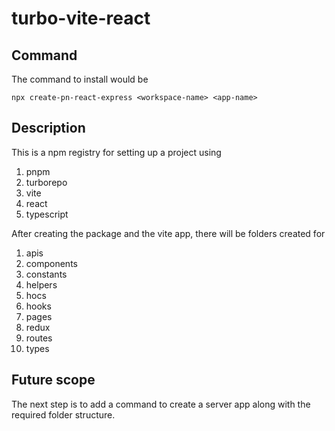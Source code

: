 # turbo-vite-react

## Command

The command to install would be

`npx create-pn-react-express <workspace-name> <app-name>`

## Description

This is a npm registry for setting up a project using

1. pnpm
2. turborepo
3. vite
4. react
5. typescript

After creating the package and the vite app, there will be folders created for

1.  apis
2.  components
3.  constants
4.  helpers
5.  hocs
6.  hooks
7.  pages
8.  redux
9.  routes
10. types

## Future scope

The next step is to add a command to create a server app along with the required folder structure.
